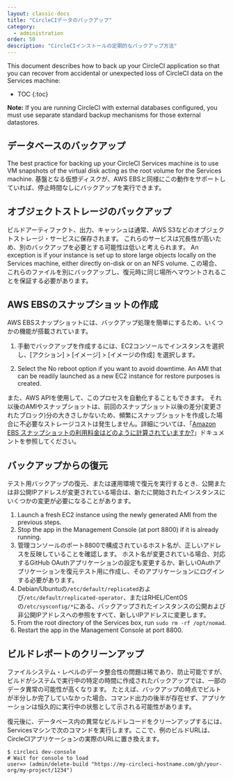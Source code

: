 ```yaml
---
layout: classic-docs
title: "CircleCIデータのバックアップ"
category:
  - administration
order: 50
description: "CircleCIインストールの定期的なバックアップ方法"
---
```

This document describes how to back up your CircleCI application so that you can recover from accidental or unexpected loss of CircleCI data on the Services machine:

* TOC 
{:toc}

**Note:** If you are running CircleCI with external databases configured, you must use separate standard backup mechanisms for those external datastores.

## データベースのバックアップ

The best practice for backing up your CircleCI Services machine is to use VM snapshots of the virtual disk acting as the root volume for the Services machine. 基盤となる仮想ディスクが、AWS EBSと同様にこの動作をサポートしていれば、停止時間なしにバックアップを実行できます。

## オブジェクトストレージのバックアップ

ビルドアーティファクト、出力、キャッシュは通常、AWS S3などのオブジェクトストレージ・サービスに保存されます。 これらのサービスは冗長性が高いため、別のバックアップを必要とする可能性は低いと考えられます。 An exception is if your instance is set up to store large objects locally on the Services machine, either directly on-disk or on an NFS volume. この場合、これらのファイルを別にバックアップし、復元時に同じ場所へマウントされることを保証する必要があります。

## AWS EBSのスナップショットの作成

AWS EBSスナップショットには、バックアップ処理を簡単にするため、いくつかの機能が搭載されています。

1. 手動でバックアップを作成するには、EC2コンソールでインスタンスを選択し、[アクション] > [イメージ] > [イメージの作成] を選択します。

2. Select the No reboot option if you want to avoid downtime. An AMI that can be readily launched as a new EC2 instance for restore purposes is created.

また、AWS APIを使用して、このプロセスを自動化することもできます。 それ以後のAMIやスナップショットは、前回のスナップショット以後の差分(変更されたブロック)分の大きさしかないため、頻繁にスナップショットを作成した場合に不必要なストレージコストは発生しません。詳細については、「[Amazon EBS スナップショットの利用料金はどのように計算されていますか?](https://aws.amazon.com/premiumsupport/knowledge-center/ebs-snapshot-billing/)」ドキュメントを参照してください。

## バックアップからの復元

テスト用バックアップの復元、または運用環境で復元を実行するとき、公開または非公開IPアドレスが変更されている場合は、新たに開始されたインスタンスにいくつかの変更が必要になることがあります。

1. Launch a fresh EC2 instance using the newly generated AMI from the previous steps.
2. Stop the app in the Management Console (at port 8800) if it is already running.
3. 管理コンソールのポート8800で構成されているホスト名が、正しいアドレスを反映していることを確認します。 ホスト名が変更されている場合、対応するGitHub OAuthアプリケーションの設定も変更するか、新しいOAuthアプリケーションを復元テスト用に作成し、そのアプリケーションにログインする必要があります。
4. Debian/Ubuntuの`/etc/default/replicated`および`/etc/default/replicated-operator`、またはRHEL/CentOSの`/etc/sysconfig/*`にある、バックアップされたインスタンスの公開および非公開IPアドレスへの参照をすべて、新しいIPアドレスに変更します。
5. From the root directory of the Services box, run `sudo rm -rf /opt/nomad`.
6. Restart the app in the Management Console at port 8800.

## ビルドレポートのクリーンアップ

ファイルシステム・レベルのデータ整合性の問題は稀であり、防止可能ですが、ビルドがシステムで実行中の特定の時間に作成されたバックアップでは、一部のデータ異常の可能性が高くなります。 たとえば、バックアップの時点でビルトが半分しか完了していなかった場合、コマンド出力の後半が存在せず、アプリケーションは恒久的に実行中の状態として示される可能性があります。

復元後に、データベース内の異常なビルドレコードをクリーンアップするには、Servicesマシンで次のコマンドを実行します。ここで、例のビルドURLは、CircleCIアプリケーションの実際のURLに置き換えます。

    $ circleci dev-console
    # Wait for console to load
    user=> (admin/delete-build "https://my-circleci-hostname.com/gh/your-org/my-project/1234")